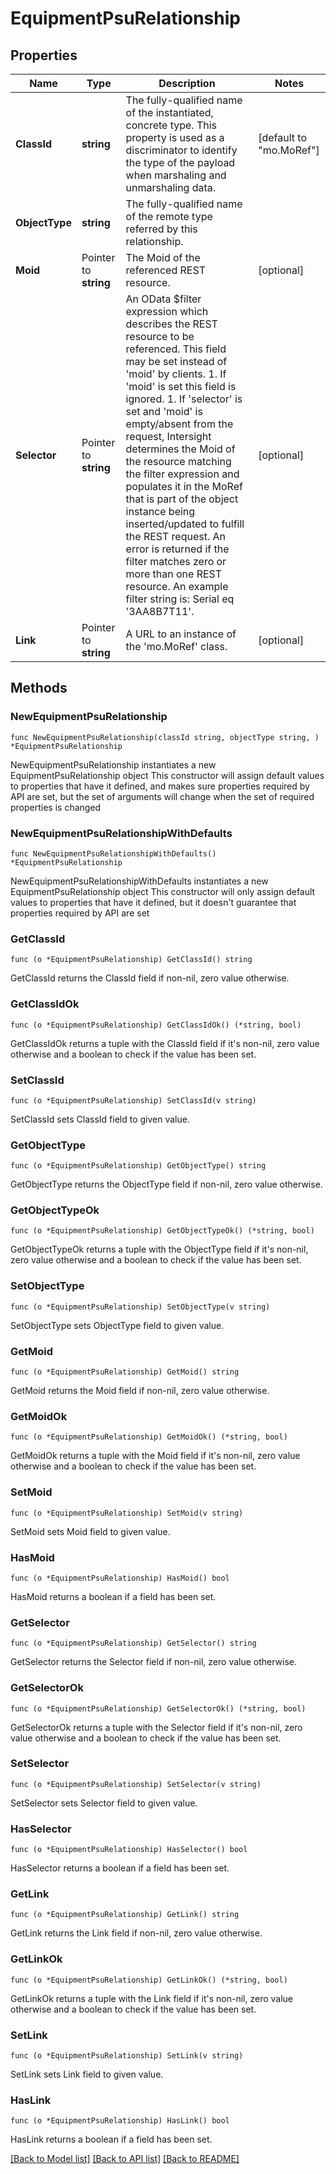 # EquipmentPsuRelationship

## Properties

Name | Type | Description | Notes
------------ | ------------- | ------------- | -------------
**ClassId** | **string** | The fully-qualified name of the instantiated, concrete type. This property is used as a discriminator to identify the type of the payload when marshaling and unmarshaling data. | [default to "mo.MoRef"]
**ObjectType** | **string** | The fully-qualified name of the remote type referred by this relationship. | 
**Moid** | Pointer to **string** | The Moid of the referenced REST resource. | [optional] 
**Selector** | Pointer to **string** | An OData $filter expression which describes the REST resource to be referenced. This field may be set instead of &#39;moid&#39; by clients. 1. If &#39;moid&#39; is set this field is ignored. 1. If &#39;selector&#39; is set and &#39;moid&#39; is empty/absent from the request, Intersight determines the Moid of the resource matching the filter expression and populates it in the MoRef that is part of the object instance being inserted/updated to fulfill the REST request. An error is returned if the filter matches zero or more than one REST resource. An example filter string is: Serial eq &#39;3AA8B7T11&#39;. | [optional] 
**Link** | Pointer to **string** | A URL to an instance of the &#39;mo.MoRef&#39; class. | [optional] 

## Methods

### NewEquipmentPsuRelationship

`func NewEquipmentPsuRelationship(classId string, objectType string, ) *EquipmentPsuRelationship`

NewEquipmentPsuRelationship instantiates a new EquipmentPsuRelationship object
This constructor will assign default values to properties that have it defined,
and makes sure properties required by API are set, but the set of arguments
will change when the set of required properties is changed

### NewEquipmentPsuRelationshipWithDefaults

`func NewEquipmentPsuRelationshipWithDefaults() *EquipmentPsuRelationship`

NewEquipmentPsuRelationshipWithDefaults instantiates a new EquipmentPsuRelationship object
This constructor will only assign default values to properties that have it defined,
but it doesn't guarantee that properties required by API are set

### GetClassId

`func (o *EquipmentPsuRelationship) GetClassId() string`

GetClassId returns the ClassId field if non-nil, zero value otherwise.

### GetClassIdOk

`func (o *EquipmentPsuRelationship) GetClassIdOk() (*string, bool)`

GetClassIdOk returns a tuple with the ClassId field if it's non-nil, zero value otherwise
and a boolean to check if the value has been set.

### SetClassId

`func (o *EquipmentPsuRelationship) SetClassId(v string)`

SetClassId sets ClassId field to given value.


### GetObjectType

`func (o *EquipmentPsuRelationship) GetObjectType() string`

GetObjectType returns the ObjectType field if non-nil, zero value otherwise.

### GetObjectTypeOk

`func (o *EquipmentPsuRelationship) GetObjectTypeOk() (*string, bool)`

GetObjectTypeOk returns a tuple with the ObjectType field if it's non-nil, zero value otherwise
and a boolean to check if the value has been set.

### SetObjectType

`func (o *EquipmentPsuRelationship) SetObjectType(v string)`

SetObjectType sets ObjectType field to given value.


### GetMoid

`func (o *EquipmentPsuRelationship) GetMoid() string`

GetMoid returns the Moid field if non-nil, zero value otherwise.

### GetMoidOk

`func (o *EquipmentPsuRelationship) GetMoidOk() (*string, bool)`

GetMoidOk returns a tuple with the Moid field if it's non-nil, zero value otherwise
and a boolean to check if the value has been set.

### SetMoid

`func (o *EquipmentPsuRelationship) SetMoid(v string)`

SetMoid sets Moid field to given value.

### HasMoid

`func (o *EquipmentPsuRelationship) HasMoid() bool`

HasMoid returns a boolean if a field has been set.

### GetSelector

`func (o *EquipmentPsuRelationship) GetSelector() string`

GetSelector returns the Selector field if non-nil, zero value otherwise.

### GetSelectorOk

`func (o *EquipmentPsuRelationship) GetSelectorOk() (*string, bool)`

GetSelectorOk returns a tuple with the Selector field if it's non-nil, zero value otherwise
and a boolean to check if the value has been set.

### SetSelector

`func (o *EquipmentPsuRelationship) SetSelector(v string)`

SetSelector sets Selector field to given value.

### HasSelector

`func (o *EquipmentPsuRelationship) HasSelector() bool`

HasSelector returns a boolean if a field has been set.

### GetLink

`func (o *EquipmentPsuRelationship) GetLink() string`

GetLink returns the Link field if non-nil, zero value otherwise.

### GetLinkOk

`func (o *EquipmentPsuRelationship) GetLinkOk() (*string, bool)`

GetLinkOk returns a tuple with the Link field if it's non-nil, zero value otherwise
and a boolean to check if the value has been set.

### SetLink

`func (o *EquipmentPsuRelationship) SetLink(v string)`

SetLink sets Link field to given value.

### HasLink

`func (o *EquipmentPsuRelationship) HasLink() bool`

HasLink returns a boolean if a field has been set.


[[Back to Model list]](../README.md#documentation-for-models) [[Back to API list]](../README.md#documentation-for-api-endpoints) [[Back to README]](../README.md)


